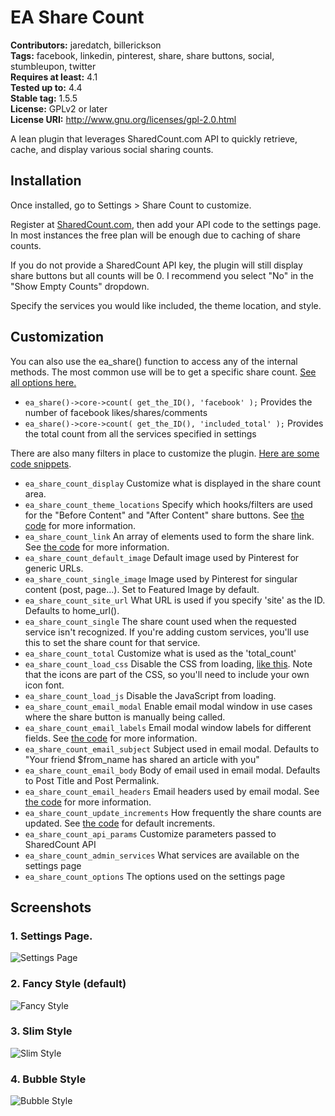# EA Share Count #
**Contributors:** jaredatch, billerickson  
**Tags:** facebook, linkedin, pinterest, share, share buttons, social, stumbleupon, twitter  
**Requires at least:** 4.1  
**Tested up to:** 4.4  
**Stable tag:** 1.5.5  
**License:** GPLv2 or later  
**License URI:** http://www.gnu.org/licenses/gpl-2.0.html  

A lean plugin that leverages SharedCount.com API to quickly retrieve, cache, and display various social sharing counts.

## Installation ##

Once installed, go to Settings > Share Count to customize. 

Register at [SharedCount.com](http://www.sharedcount.com), then add your API code to the settings page. In most instances the free plan will be enough due to caching of share counts. 

If you do not provide a SharedCount API key, the plugin will still display share buttons but all counts will be 0. I recommend you select "No" in the "Show Empty Counts" dropdown.

Specify the services you would like included, the theme location, and style.

## Customization ##

You can also use the ea_share() function to access any of the internal methods. The most common use will be to get a specific share count.  [See all options here.](https://github.com/jaredatch/EA-Share-Count/blob/master/includes/class-core.php#L157)

* `ea_share()->core->count( get_the_ID(), 'facebook' );` Provides the number of facebook likes/shares/comments
* `ea_share()->core->count( get_the_ID(), 'included_total' );` Provides the total count from all the services specified in settings

There are also many filters in place to customize the plugin. [Here are some code snippets](http://www.billerickson.net/code-tag/ea-share-count/).

* `ea_share_count_display` Customize what is displayed in the share count area.
* `ea_share_count_theme_locations` Specify which hooks/filters are used for the "Before Content" and "After Content" share buttons. See [the code](https://github.com/jaredatch/EA-Share-Count/blob/master/includes/class-front.php#L38) for more information.
* `ea_share_count_link` An array of elements used to form the share link. See [the code](https://github.com/jaredatch/EA-Share-Count/blob/master/includes/class-front.php#L442) for more information.
* `ea_share_count_default_image` Default image used by Pinterest for generic URLs.
* `ea_share_count_single_image` Image used by Pinterest for singular content (post, page...). Set to Featured Image by default.
* `ea_share_count_site_url` What URL is used if you specify 'site' as the ID. Defaults to home_url(). 
* `ea_share_count_single` The share count used when the requested service isn't recognized. If you're adding custom services, you'll use this to set the share count for that service.
* `ea_share_count_total` Customize what is used as the 'total_count'
* `ea_share_count_load_css` Disable the CSS from loading, [like this](https://gist.github.com/billerickson/fe8079583c1b030e4d59). Note that the icons are part of the CSS, so you'll need to include your own icon font.
* `ea_share_count_load_js` Disable the JavaScript from loading. 
* `ea_share_count_email_modal` Enable email modal window in use cases where the share button is manually being called.
* `ea_share_count_email_labels` Email modal window labels for different fields. See [the code](https://github.com/jaredatch/EA-Share-Count/blob/master/includes/class-front.php#L188) for more information.
* `ea_share_count_email_subject` Subject used in email modal. Defaults to "Your friend $from_name has shared an article with you"
* `ea_share_count_email_body` Body of email used in email modal. Defaults to Post Title and Post Permalink.
* `ea_share_count_email_headers` Email headers used by email modal. See [the code](https://github.com/jaredatch/EA-Share-Count/blob/master/includes/class-core.php#L72) for more information.
* `ea_share_count_update_increments` How frequently the share counts are updated. See [the code](https://github.com/jaredatch/EA-Share-Count/blob/master/includes/class-core.php#L297) for default increments.
* `ea_share_count_api_params` Customize parameters passed to SharedCount API
* `ea_share_count_admin_services` What services are available on the settings page
* `ea_share_count_options` The options used on the settings page


## Screenshots ##

### 1. Settings Page. ###
![Settings Page](https://s3.amazonaws.com/f.cl.ly/items/3p3t471j112o2U3D2t2f/screenshot-1.jpg?v=cf213561)

### 2. Fancy Style (default) ###
![Fancy Style](https://s3.amazonaws.com/f.cl.ly/items/1K3q1G312k3F3u0r0r21/Screen%20Shot%202016-03-23%20at%204.03.33%20PM.png?v=f44e0d06)

### 3. Slim Style ###
![Slim Style](https://s3.amazonaws.com/f.cl.ly/items/1L06211I3E3v1O2o0y0L/slim.jpg?v=58095cff)

### 4. Bubble Style ###
![Bubble Style](https://s3.amazonaws.com/f.cl.ly/items/1D0m2q270u1719112W3S/Screen%20Shot%202016-03-23%20at%204.02.31%20PM.png?v=84be6c71)
